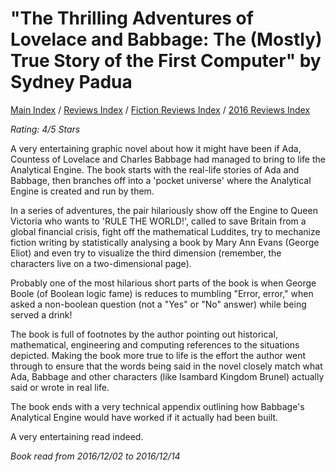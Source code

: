 # "The Thrilling Adventures of Lovelace and Babbage: The (Mostly) True Story of the First Computer" by Sydney Padua

[Main Index](../../../README.md) / [Reviews Index](../../README.md) / [Fiction Reviews Index](../README.md) / [2016 Reviews Index](README.md)

*Rating: 4/5 Stars*

A very entertaining graphic novel about how it might have been if Ada, Countess of Lovelace and Charles Babbage had managed to bring to life the Analytical Engine. The book starts with the real-life stories of Ada and Babbage, then branches off into a 'pocket universe' where the Analytical Engine is created and run by them.

In a series of adventures, the pair hilariously show off the Engine to Queen Victoria who wants to 'RULE THE WORLD!', called to save Britain from a global financial crisis, fight off the mathematical Luddites, try to mechanize fiction writing by statistically analysing a book by Mary Ann Evans (George Eliot) and even try to visualize the third dimension (remember, the characters live on a two-dimensional page).

Probably one of the most hilarious short parts of the book is when George Boole (of Boolean logic fame) is reduces to mumbling "Error, error," when asked a non-boolean question (not a "Yes" or "No" answer) while being served a drink!

The book is full of footnotes by the author pointing out historical, mathematical, engineering and computing references to the situations depicted. Making the book more true to life is the effort the author went through to ensure that the words being said in the novel closely match what Ada, Babbage and other characters (like Isambard Kingdom Brunel) actually said or wrote in real life.

The book ends with a very technical appendix outlining how Babbage's Analytical Engine would have worked if it actually had been built.

A very entertaining read indeed.

*Book read from 2016/12/02 to 2016/12/14*
